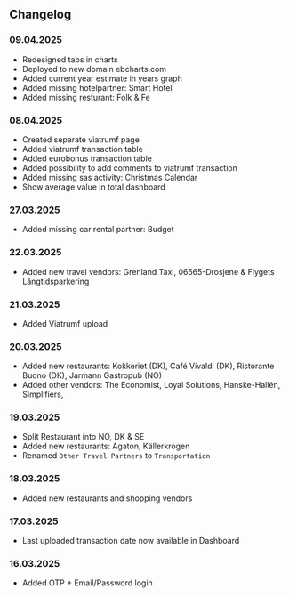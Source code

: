 ## Changelog

### 09.04.2025

- Redesigned tabs in charts
- Deployed to new domain ebcharts.com
- Added current year estimate in years graph
- Added missing hotelpartner: Smart Hotel
- Added missing resturant: Folk & Fe

### 08.04.2025

- Created separate viatrumf page
- Added viatrumf transaction table
- Added eurobonus transaction table
- Added possibility to add comments to viatrumf transaction
- Added missing sas activity: Christmas Calendar
- Show average value in total dashboard

### 27.03.2025

- Added missing car rental partner: Budget

### 22.03.2025

- Added new travel vendors: Grenland Taxi, 06565-Drosjene & Flygets Långtidsparkering

### 21.03.2025

- Added Viatrumf upload

### 20.03.2025

- Added new restaurants: Kokkeriet (DK), Café Vivaldi (DK), Ristorante Buono (DK), Jarmann Gastropub (NO)
- Added other vendors: The Economist, Loyal Solutions, Hanske-Hallén, Simplifiers,

### 19.03.2025

- Split Restaurant into NO, DK & SE
- Added new restaurants: Agaton, Källerkrogen
- Renamed `Other Travel Partners` to `Transportation`

### 18.03.2025

- Added new restaurants and shopping vendors

### 17.03.2025

- Last uploaded transaction date now available in Dashboard

### 16.03.2025

- Added OTP + Email/Password login
